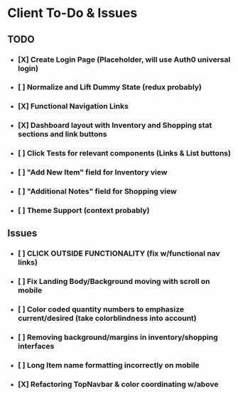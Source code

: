 # Client To-Do & Issues

## TODO
- ### [X] Create Login Page (Placeholder, will use Auth0 universal login)
- ### [ ] Normalize and Lift Dummy State (redux probably)
- ### [X] Functional Navigation Links
- ### [X] Dashboard layout with Inventory and Shopping stat sections and link buttons
- ### [ ] Click Tests for relevant components (Links & List buttons)
- ### [ ] "Add New Item" field for Inventory view
- ### [ ] "Additional Notes" field for Shopping view
- ### [ ] Theme Support (context probably)

## Issues
- ### [ ] CLICK OUTSIDE FUNCTIONALITY (fix w/functional nav links)
- ### [ ] Fix Landing Body/Background moving with scroll on mobile
- ### [ ] Color coded quantity numbers to emphasize current/desired (take colorblindness into account)
- ### [ ] Removing background/margins in inventory/shopping interfaces
- ### [ ] Long Item name formatting incorrectly on mobile
- ### [X] Refactoring TopNavbar & color coordinating w/above
